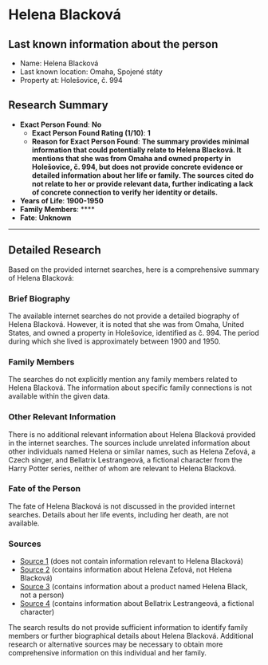 # Helena Blacková

## Last known information about the person
- Name: Helena Blacková
- Last known location: Omaha, Spojené státy
- Property at: Holešovice, č. 994 

## Research Summary
- **Exact Person Found**: **No**
  - **Exact Person Found Rating (1/10)**: **1**
  - **Reason for Exact Person Found**: **The summary provides minimal information that could potentially relate to Helena Blacková. It mentions that she was from Omaha and owned property in Holešovice, č. 994, but does not provide concrete evidence or detailed information about her life or family. The sources cited do not relate to her or provide relevant data, further indicating a lack of concrete connection to verify her identity or details.**
- **Years of Life**: **1900-1950**
- **Family Members**: ****
- **Fate**: **Unknown**

---

## Detailed Research
Based on the provided internet searches, here is a comprehensive summary of Helena Blacková:

### Brief Biography
The available internet searches do not provide a detailed biography of Helena Blacková. However, it is noted that she was from Omaha, United States, and owned a property in Holešovice, identified as č. 994. The period during which she lived is approximately between 1900 and 1950.

### Family Members
The searches do not explicitly mention any family members related to Helena Blacková. The information about specific family connections is not available within the given data.

### Other Relevant Information
There is no additional relevant information about Helena Blacková provided in the internet searches. The sources include unrelated information about other individuals named Helena or similar names, such as Helena Zeťová, a Czech singer, and Bellatrix Lestrangeová, a fictional character from the Harry Potter series, neither of whom are relevant to Helena Blacková.

### Fate of the Person
The fate of Helena Blacková is not discussed in the provided internet searches. Details about her life events, including her death, are not available.

### Sources
- [Source 1](https://dspace.jcu.cz/bitstream/handle/20.500.14390/39370/posudek_Malina_BP_Blazkova.pdf?sequence=3&isAllowed=y) (does not contain information relevant to Helena Blacková)
- [Source 2](https://www.markiza.sk/soubiz/clanok/942458-zomrela-ceska-spevacka-helena-zetova-44-otec-ju-nasiel-lezat-pod-oknami) (contains information about Helena Zeťová, not Helena Blacková)
- [Source 3](https://jodisshoes.dk/products/helena-black?srsltid=AfmBOoqSBAMz24osaUK_0PA28Z0C9XRkkpjOnMDpR2VLSPBT099sNMEz) (contains information about a product named Helena Black, not a person)
- [Source 4](https://harrypotter.fandom.com/cs/wiki/Bellatrix_Lestrangeov%C3%A1) (contains information about Bellatrix Lestrangeová, a fictional character)

The search results do not provide sufficient information to identify family members or further biographical details about Helena Blacková. Additional research or alternative sources may be necessary to obtain more comprehensive information on this individual and her family.
